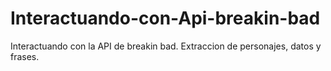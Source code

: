 # Interactuando-con-Api-breakin-bad
Interactuando con la API de breakin bad. 
Extraccion de personajes, datos y frases.
